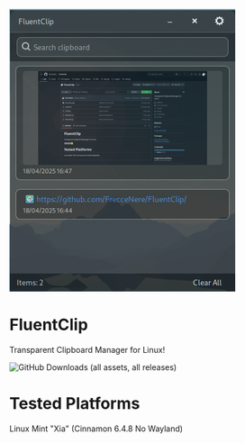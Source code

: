 ![image](image_clipboard.png)
# FluentClip
Transparent Clipboard Manager for Linux!

![GitHub Downloads (all assets, all releases)](https://img.shields.io/github/downloads/FrecceNere/FluentClip/total)


# Tested Platforms
Linux Mint "Xia" (Cinnamon 6.4.8 No Wayland)
